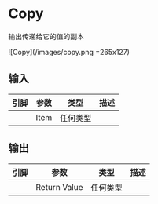# Copy

输出传递给它的值的副本

![Copy](/images/copy.png =265x127)

## 输入
| 引脚 | 参数 | 类型 | 描述 |
| -- | -- | -- | -- |
| <Pin/> | Item | 任何类型 |  |

## 输出
| 引脚 | 参数 | 类型 | 描述 |
| -- | -- | -- | -- |
| <Pin/> | Return Value | 任何类型 |  |